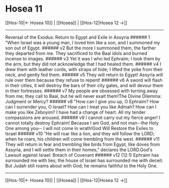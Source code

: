 # Hosea 11

[[Hos-10|← Hosea 10]] | [[Hosea]] | [[Hos-12|Hosea 12 →]]
***

Reversal of the Exodus: Return to Egypt and Exile in Assyria ###### 1 "When Israel was a young man, I loved him like a son, and I summoned my son out of Egypt. ###### v2 But the more I summoned them, the farther they departed from me. They sacrificed to the Baal idols and burned incense to images. ###### v3 Yet it was I who led Ephraim; I took them by the arm, but they did not acknowledge that I had healed them. ###### v4 I drew them with leather cords, with straps of hide; I lifted the yoke from their neck, and gently fed them. ###### v5 They will return to Egypt! Assyria will rule over them because they refuse to repent! ###### v6 A sword will flash in their cities, it will destroy the bars of their city gates, and will devour them in their fortresses. ###### v7 My people are obsessed with turning away from me; they call to Baal, but he will never exalt them!The Divine Dilemma: Judgment or Mercy? ###### v8 "How can I give you up, O Ephraim? How can I surrender you, O Israel? How can I treat you like Admah? How can I make you like Zeboyim? I have had a change of heart. All my tender compassions are aroused. ###### v9 I cannot carry out my fierce anger! I cannot totally destroy Ephraim! Because I am God, and not man--the Holy One among you-- I will not come in wrath!God Will Restore the Exiles to Israel ###### v10 "He will roar like a lion, and they will follow the LORD; when he roars, his children will come trembling from the west. ###### v11 They will return in fear and trembling like birds from Egypt, like doves from Assyria, and I will settle them in their homes," declares the LORD.God's Lawsuit against Israel: Breach of Covenant ###### v12 (12:1) Ephraim has surrounded me with lies; the house of Israel has surrounded me with deceit. But Judah still roams about with God; he remains faithful to the Holy One.

***
[[Hos-10|← Hosea 10]] | [[Hosea]] | [[Hos-12|Hosea 12 →]]
